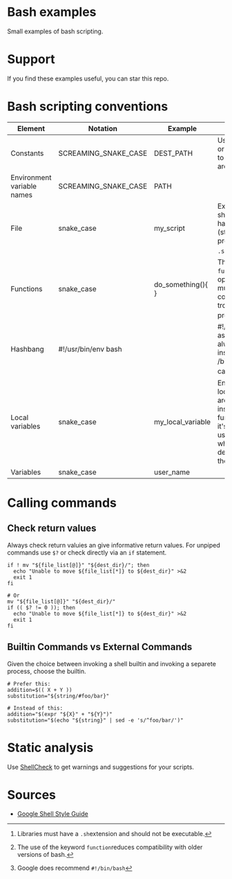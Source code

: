 # Bash examples

Small examples of bash scripting.

# Support

If you find these examples useful, you can star this repo.

# Bash scripting conventions

| Element                    |Notation              |Example            |Notes                                                                                                                    |
|----------------------------|----------------------|-------------------|-------------------------------------------------------------------------------------------------------------------------|
| Constants                  | SCREAMING_SNAKE_CASE | DEST_PATH         | Use `readonly` or `declare -r` to ensure they are readonly.                                                             |
| Environment variable names | SCREAMING_SNAKE_CASE | PATH              |                                                                                                                         |
| File                       | snake_case           | my_script         | Executables should not have extension (strongly preferred) or a `.sh` extension.[^1]                                    |
| Functions                  | snake_case           | do_something(){ } | The keyword `function` it's optional, but must be used consistently troughout a project.[^2]                            |
| Hashbang                   | #!/usr/bin/env bash  |                   | #!/usr/bin/bash asumes it's always installed in /bin, which can cause issues.[^3]                                       |
| Local variables            | snake_case           | my_local_variable | Ensure that local variables are only seen inside a function and it's children by using `local` when declaring them.     |
| Variables                  | snake_case           | user_name         |                                                                                                                         |

# Calling commands

## Check  return values

Always check return valuies an give informative return values.
For unpiped commands use `$?` or check directly via an `if` statement.

```shell
if ! mv "${file_list[@]}" "${dest_dir}/"; then
  echo "Unable to move ${file_list[*]} to ${dest_dir}" >&2
  exit 1
fi

# Or
mv "${file_list[@]}" "${dest_dir}/"
if (( $? != 0 )); then
  echo "Unable to move ${file_list[*]} to ${dest_dir}" >&2
  exit 1
fi
```

## Builtin Commands vs External Commands

Given the choice between invoking a shell builtin and invoking a separete process, choose the builtin.

```shell
# Prefer this:
addition=$(( X + Y ))
substitution="${string/#foo/bar}"

# Instead of this:
addition="$(expr "${X}" + "${Y}")"
substitution="$(echo "${string}" | sed -e 's/^foo/bar/')"
```

# Static analysis

Use [ShellCheck](https://github.com/koalaman/shellcheck) to get warnings and suggestions for your scripts.

# Sources

* [Google Shell Style Guide](https://google.github.io/styleguide/shellguide.html)

[^1]: Libraries must have a `.sh`extension and should not be executable.
[^2]: The use of the keyword `function`reduces compatibility with older versions of bash.
[^3]: Google does recommend `#!/bin/bash`
